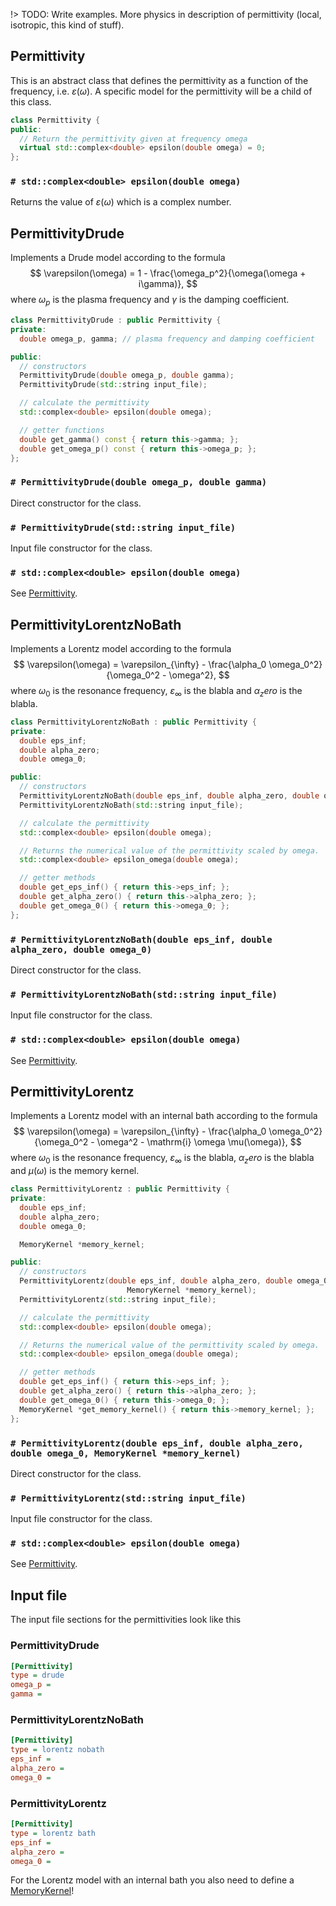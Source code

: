 !> TODO: Write examples. More physics in description of permittivity (local, isotropic, this kind of stuff).

## Permittivity
This is an abstract class that defines the permittivity as a function of the frequency, i.e. $\varepsilon(\omega)$.
A specific model for the permittivity will be a child of this class.
```cpp
class Permittivity {
public:
  // Return the permittivity given at frequency omega
  virtual std::complex<double> epsilon(double omega) = 0;
};
```

### `# std::complex<double> epsilon(double omega)`
Returns the value of $\varepsilon(\omega)$ which is a complex number.

## PermittivityDrude
Implements a Drude model according to the formula
$$
\varepsilon(\omega) = 1 - \frac{\omega_p^2}{\omega(\omega + i\gamma)},
$$
where $\omega_p$ is the plasma frequency and $\gamma$ is the damping coefficient.

```cpp
class PermittivityDrude : public Permittivity {
private:
  double omega_p, gamma; // plasma frequency and damping coefficient

public:
  // constructors
  PermittivityDrude(double omega_p, double gamma);
  PermittivityDrude(std::string input_file);

  // calculate the permittivity
  std::complex<double> epsilon(double omega);

  // getter functions
  double get_gamma() const { return this->gamma; };
  double get_omega_p() const { return this->omega_p; };
};
```


### `# PermittivityDrude(double omega_p, double gamma)`
Direct constructor for the class.

### `# PermittivityDrude(std::string input_file)`
Input file constructor for the class.

### `# std::complex<double> epsilon(double omega)`
See [Permittivity](#Permittivity).


## PermittivityLorentzNoBath
Implements a Lorentz model according to the formula
$$
\varepsilon(\omega) = \varepsilon_{\infty} - \frac{\alpha_0 \omega_0^2}{\omega_0^2 - \omega^2},
$$
where $\omega_0$ is the resonance frequency, $\varepsilon_{\infty}$ is the blabla and $\alpha_zero$ is the blabla.

```cpp
class PermittivityLorentzNoBath : public Permittivity {
private:
  double eps_inf;
  double alpha_zero;
  double omega_0;

public:
  // constructors
  PermittivityLorentzNoBath(double eps_inf, double alpha_zero, double omega_0);
  PermittivityLorentzNoBath(std::string input_file);

  // calculate the permittivity
  std::complex<double> epsilon(double omega);

  // Returns the numerical value of the permittivity scaled by omega.
  std::complex<double> epsilon_omega(double omega);

  // getter methods
  double get_eps_inf() { return this->eps_inf; };
  double get_alpha_zero() { return this->alpha_zero; };
  double get_omega_0() { return this->omega_0; };
};
```


### `# PermittivityLorentzNoBath(double eps_inf, double alpha_zero, double omega_0)`
Direct constructor for the class.

### `# PermittivityLorentzNoBath(std::string input_file)`
Input file constructor for the class.

### `# std::complex<double> epsilon(double omega)`
See [Permittivity](#Permittivity).



## PermittivityLorentz
Implements a Lorentz model with an internal bath according to the formula
$$
\varepsilon(\omega) = \varepsilon_{\infty} - \frac{\alpha_0 \omega_0^2}{\omega_0^2 - \omega^2 - \mathrm{i} \omega \mu(\omega)},
$$
where $\omega_0$ is the resonance frequency, $\varepsilon_{\infty}$ is the blabla, $\alpha_zero$ is the blabla and $\mu(\omega)$ is the memory kernel.

```cpp
class PermittivityLorentz : public Permittivity {
private:
  double eps_inf;
  double alpha_zero;
  double omega_0;

  MemoryKernel *memory_kernel;

public:
  // constructors
  PermittivityLorentz(double eps_inf, double alpha_zero, double omega_0,
                          MemoryKernel *memory_kernel);
  PermittivityLorentz(std::string input_file);

  // calculate the permittivity
  std::complex<double> epsilon(double omega);

  // Returns the numerical value of the permittivity scaled by omega.
  std::complex<double> epsilon_omega(double omega);

  // getter methods
  double get_eps_inf() { return this->eps_inf; };
  double get_alpha_zero() { return this->alpha_zero; };
  double get_omega_0() { return this->omega_0; };
  MemoryKernel *get_memory_kernel() { return this->memory_kernel; };
};
```


### `# PermittivityLorentz(double eps_inf, double alpha_zero, double omega_0, MemoryKernel *memory_kernel)`
Direct constructor for the class.

### `# PermittivityLorentz(std::string input_file)`
Input file constructor for the class.

### `# std::complex<double> epsilon(double omega)`
See [Permittivity](#Permittivity).


## Input file
The input file sections for the permittivities look like this

<!-- tabs:start -->
### **PermittivityDrude**
```ini
[Permittivity]
type = drude
omega_p =
gamma =
```

### **PermittivityLorentzNoBath**
```ini
[Permittivity]
type = lorentz nobath
eps_inf =
alpha_zero =
omega_0 =
```

### **PermittivityLorentz**
```ini
[Permittivity]
type = lorentz bath
eps_inf =
alpha_zero =
omega_0 =
```
For the Lorentz model with an internal bath you also need to define a [MemoryKernel](api/memorykernel)!
<!-- tabs:end -->
